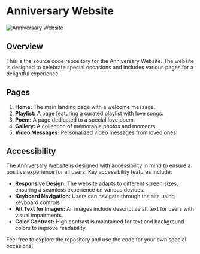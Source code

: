# Anniversary Website

![Anniversary Website]("img/final.gif")

## Overview

This is the source code repository for the Anniversary Website. The website is designed to celebrate special occasions and includes various pages for a delightful experience.

## Pages

1. **Home:** The main landing page with a welcome message.
2. **Playlist:** A page featuring a curated playlist with love songs.
3. **Poem:** A page dedicated to a special love poem.
4. **Gallery:** A collection of memorable photos and moments.
5. **Video Messages:** Personalized video messages from loved ones.

## Accessibility

The Anniversary Website is designed with accessibility in mind to ensure a positive experience for all users. Key accessibility features include:

- **Responsive Design:** The website adapts to different screen sizes, ensuring a seamless experience on various devices.
- **Keyboard Navigation:** Users can navigate through the site using keyboard controls.
- **Alt Text for Images:** All images include descriptive alt text for users with visual impairments.
- **Color Contrast:** High contrast is maintained for text and background colors to improve readability.

Feel free to explore the repository and use the code for your own special occasions!

